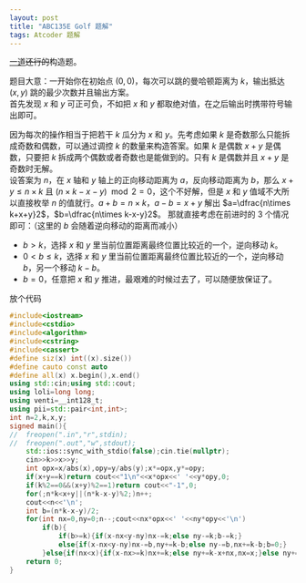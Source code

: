 ```yaml
---
layout: post
title: "ABC135E Golf 题解"
tags: Atcoder 题解
---
```


[一道](https://atcoder.jp/contests/abc135/tasks/abc135_e)~~还行的~~构造题。

题目大意：一开始你在初始点 $(0,0)$，每次可以跳的曼哈顿距离为 $k$，输出抵达 $(x,y)$ 跳的最少次数并且输出方案。  
首先发现 $x$ 和 $y$ 可正可负，不如把 $x$ 和 $y$ 都取绝对值，在之后输出时携带符号输出即可。

因为每次的操作相当于把若干 $k$ 瓜分为 $x$ 和 $y$。先考虑如果 $k$ 是奇数那么只能拆成奇数和偶数，可以通过调控 $k$ 的数量来构造答案。如果 $k$ 是偶数 $x+y$ 是偶数，只要把 $k$ 拆成两个偶数或者奇数也是能做到的。只有 $k$ 是偶数并且 $x+y$ 是奇数时无解。  
设答案为 $n$，在 $x$ 轴和 $y$ 轴上的正向移动距离为 $a$，反向移动距离为 $b$，那么 $x+y\le n\times k$ 且 $(n\times k-x-y)\mod2=0$，这个不好解，但是 $x$ 和 $y$ 值域不大所以直接枚举 $n$ 的值就行。$a+b=n\times k$，$a-b=x+y$ 解出 $a=\dfrac{n\times k+x+y}2$，$b=\dfrac{n\times k-x-y}2$。
那就直接考虑在前进时的 $3$ 个情况即可：（这里的 $b$ 会随着逆向移动的距离而减小）
- $b\gt k$，选择 $x$ 和 $y$ 里当前位置距离最终位置比较近的一个，逆向移动 $k$。
- $0<b\leq k$，选择 $x$ 和 $y$ 里当前位置距离最终位置比较近的一个，逆向移动 $b$，另一个移动 $k-b$。
- $b=0$，任意把 $x$ 和 $y$ 推进，最艰难的时候过去了，可以随便放保证了。

放个代码
```cpp
#include<iostream>
#include<cstdio>
#include<algorithm>
#include<cstring>
#include<cassert>
#define siz(x) int((x).size())
#define cauto const auto
#define all(x) x.begin(),x.end()
using std::cin;using std::cout;
using loli=long long;
using venti=__int128_t;
using pii=std::pair<int,int>;
int n=2,k,x,y;
signed main(){
//	freopen(".in","r",stdin);
//	freopen(".out","w",stdout);
	std::ios::sync_with_stdio(false);cin.tie(nullptr);
	cin>>k>>x>>y;
	int opx=x/abs(x),opy=y/abs(y);x*=opx,y*=opy;
	if(x+y==k)return cout<<"1\n"<<x*opx<<' '<<y*opy,0;
	if(k%2==0&&(x+y)%2==1)return cout<<"-1",0;
	for(;n*k<x+y||(n*k-x-y)%2;)n++;
	cout<<n<<'\n';
	int b=(n*k-x-y)/2;
	for(int nx=0,ny=0;n--;cout<<nx*opx<<' '<<ny*opy<<'\n')
		if(b){
			if(b>=k){if(x-nx<y-ny)nx-=k;else ny-=k;b-=k;}
			else{if(x-nx<y-ny)nx-=b,ny+=k-b;else ny-=b,nx+=k-b;b=0;}
		}else{if(nx<x){if(x-nx>=k)nx+=k;else ny+=k-x+nx,nx=x;}else ny+=k;}
	return 0;
}
```